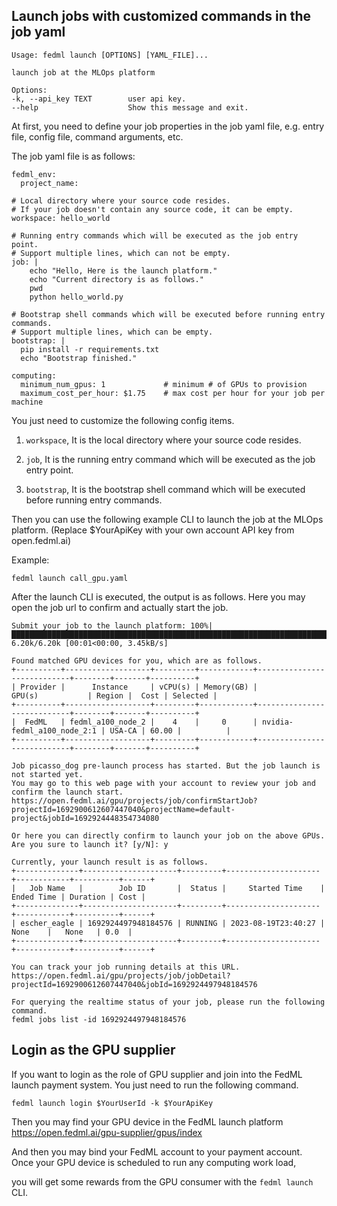 
## Launch jobs with customized commands in the job yaml
```
Usage: fedml launch [OPTIONS] [YAML_FILE]...

launch job at the MLOps platform

Options:
-k, --api_key TEXT        user api key.
--help                    Show this message and exit.
```
At first, you need to define your job properties in the job yaml file, e.g. entry file, config file, command arguments, etc.

The job yaml file is as follows:
```
fedml_env:
  project_name: 

# Local directory where your source code resides.
# If your job doesn't contain any source code, it can be empty.
workspace: hello_world

# Running entry commands which will be executed as the job entry point.
# Support multiple lines, which can not be empty.
job: | 
    echo "Hello, Here is the launch platform."
    echo "Current directory is as follows."
    pwd
    python hello_world.py

# Bootstrap shell commands which will be executed before running entry commands.
# Support multiple lines, which can be empty.
bootstrap: |
  pip install -r requirements.txt
  echo "Bootstrap finished."

computing:
  minimum_num_gpus: 1             # minimum # of GPUs to provision
  maximum_cost_per_hour: $1.75    # max cost per hour for your job per machine
```

You just need to customize the following config items. 

1. `workspace`, It is the local directory where your source code resides.

2. `job`,  It is the running entry command which will be executed as the job entry point.

3. `bootstrap`, It is the bootstrap shell command which will be executed before running entry commands.

Then you can use the following example CLI to launch the job at the MLOps platform.
(Replace $YourApiKey with your own account API key from open.fedml.ai)

Example:
```
fedml launch call_gpu.yaml
```

After the launch CLI is executed, the output is as follows. Here you may open the job url to confirm and actually start the job.
```
Submit your job to the launch platform: 100%|███████████████████████████████████████████████████████████████████████████████████████████████| 6.20k/6.20k [00:01<00:00, 3.45kB/s]

Found matched GPU devices for you, which are as follows.
+----------+-------------------+---------+------------+----------------------------+--------+-------+----------+
| Provider |      Instance     | vCPU(s) | Memory(GB) |           GPU(s)           | Region |  Cost | Selected |
+----------+-------------------+---------+------------+----------------------------+--------+-------+----------+
|  FedML   | fedml_a100_node_2 |    4    |     0      | nvidia-fedml_a100_node_2:1 | USA-CA | 60.00 |          |
+----------+-------------------+---------+------------+----------------------------+--------+-------+----------+

Job picasso_dog pre-launch process has started. But the job launch is not started yet.
You may go to this web page with your account to review your job and confirm the launch start.
https://open.fedml.ai/gpu/projects/job/confirmStartJob?projectId=1692900612607447040&projectName=default-project&jobId=1692924448354734080

Or here you can directly confirm to launch your job on the above GPUs.
Are you sure to launch it? [y/N]: y

Currently, your launch result is as follows.
+--------------+---------------------+---------+---------------------+------------+----------+------+
|   Job Name   |        Job ID       |  Status |     Started Time    | Ended Time | Duration | Cost |
+--------------+---------------------+---------+---------------------+------------+----------+------+
| escher_eagle | 1692924497948184576 | RUNNING | 2023-08-19T23:40:27 |    None    |   None   | 0.0  |
+--------------+---------------------+---------+---------------------+------------+----------+------+

You can track your job running details at this URL.
https://open.fedml.ai/gpu/projects/job/jobDetail?projectId=1692900612607447040&jobId=1692924497948184576

For querying the realtime status of your job, please run the following command.
fedml jobs list -id 1692924497948184576

```

## Login as the GPU supplier
If you want to login as the role of GPU supplier and join into the FedML launch payment system. You just need to run the following command.
```
fedml launch login $YourUserId -k $YourApiKey
```

Then you may find your GPU device in the FedML launch platform https://open.fedml.ai/gpu-supplier/gpus/index

And then you may bind your FedML account to your payment account. Once your GPU device is scheduled to run any computing work load, 

you will get some rewards from the GPU consumer with the `fedml launch` CLI.

